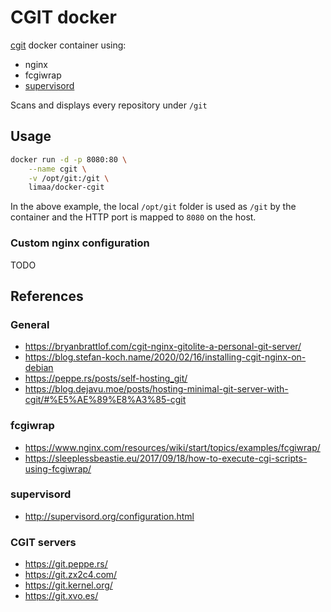 # CGIT docker

[cgit](https://git.zx2c4.com/cgit/about/) docker container using:
- nginx
- fcgiwrap
- [supervisord](http://supervisord.org/)

Scans and displays every repository under `/git`

## Usage

```sh
docker run -d -p 8080:80 \
    --name cgit \
    -v /opt/git:/git \
    limaa/docker-cgit
```

In the above example, the local `/opt/git` folder is used as `/git` by the container and the HTTP port is mapped to `8080` on the host.

### Custom nginx configuration

TODO

## References
### General
- https://bryanbrattlof.com/cgit-nginx-gitolite-a-personal-git-server/
- https://blog.stefan-koch.name/2020/02/16/installing-cgit-nginx-on-debian
- https://peppe.rs/posts/self-hosting_git/
- https://blog.dejavu.moe/posts/hosting-minimal-git-server-with-cgit/#%E5%AE%89%E8%A3%85-cgit

### fcgiwrap
- https://www.nginx.com/resources/wiki/start/topics/examples/fcgiwrap/
- https://sleeplessbeastie.eu/2017/09/18/how-to-execute-cgi-scripts-using-fcgiwrap/

### supervisord
- http://supervisord.org/configuration.html

### CGIT servers
- https://git.peppe.rs/
- https://git.zx2c4.com/
- https://git.kernel.org/
- https://git.xvo.es/
